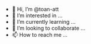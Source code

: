 - 👋 Hi, I’m @toan-att
- 👀 I’m interested in ...
- 🌱 I’m currently learning ...
- 💞️ I’m looking to collaborate ...
- 📫 How to reach me ...

<!---
toan-att/toan-att is a ✨ special ✨ repository because its `README.md` (this file) appears on your GitHub profile.
You can click the Preview link to take a look at your changes.
--->
